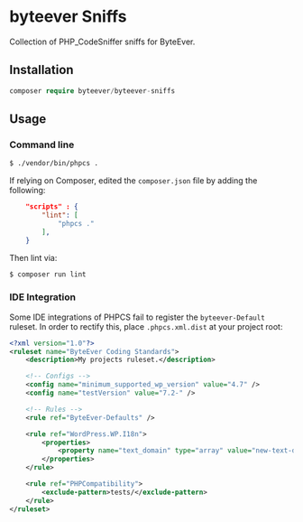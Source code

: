 # byteever Sniffs

Collection of PHP_CodeSniffer sniffs for ByteEver.

## Installation

```php
composer require byteever/byteever-sniffs
```

## Usage

### Command line

```bash
$ ./vendor/bin/phpcs .
```

If relying on Composer, edited the `composer.json` file by adding the following:

```json
	"scripts" : {
		"lint": [
			"phpcs ."
		],
	}
```

Then lint via:

```bash
$ composer run lint
```

### IDE Integration

Some IDE integrations of PHPCS fail to register the `byteever-Default` ruleset. In order to rectify this, place `.phpcs.xml.dist` at your project root:

```xml
<?xml version="1.0"?>
<ruleset name="ByteEver Coding Standards">
	<description>My projects ruleset.</description>

	<!-- Configs -->
	<config name="minimum_supported_wp_version" value="4.7" />
	<config name="testVersion" value="7.2-" />

	<!-- Rules -->
	<rule ref="ByteEver-Defaults" />

	<rule ref="WordPress.WP.I18n">
		<properties>
			<property name="text_domain" type="array" value="new-text-domain" />
		</properties>
	</rule>

	<rule ref="PHPCompatibility">
		<exclude-pattern>tests/</exclude-pattern>
	</rule>
</ruleset>
```

